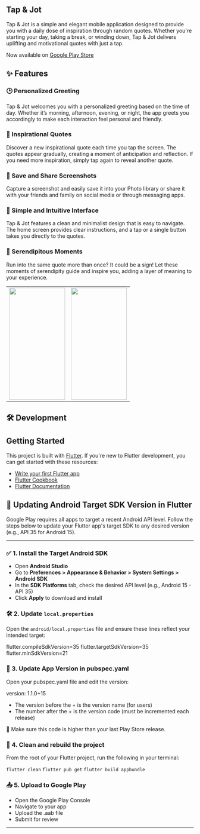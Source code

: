 ## Tap & Jot

Tap & Jot is a simple and elegant mobile application designed to provide you with a daily dose of inspiration through random quotes. Whether you're starting your day, taking a break, or winding down, Tap & Jot delivers uplifting and motivational quotes with just a tap.

Now available on [Google Play Store](https://play.google.com/store/apps/details?id=com.nisiazza.tap_and_jot)

## ✨ Features

### 🕒 Personalized Greeting

Tap & Jot welcomes you with a personalized greeting based on the time of day. Whether it’s morning, afternoon, evening, or night, the app greets you accordingly to make each interaction feel personal and friendly.

### 💬 Inspirational Quotes

Discover a new inspirational quote each time you tap the screen. The quotes appear gradually, creating a moment of anticipation and reflection. If you need more inspiration, simply tap again to reveal another quote.

### 📸 Save and Share Screenshots

Capture a screenshot and easily save it into your Photo library or share it with your friends and family on social media or through messaging apps.

### 🧭 Simple and Intuitive Interface

Tap & Jot features a clean and minimalist design that is easy to navigate. The home screen provides clear instructions, and a tap or a single button takes you directly to the quotes.

### 🔁 Serendipitous Moments

Run into the same quote more than once? It could be a sign! Let these moments of serendipity guide and inspire you, adding a layer of meaning to your experience.

<table>
  <tr>
    <td><img src=https://github.com/nisidazza/tap_and_jot/assets/13388161/e23965c6-68d3-42d8-b394-9e91556c01cb width=150 height=300/></td>
    <td><img src=https://github.com/nisidazza/tap_and_jot/assets/13388161/20a5d462-2dbd-4039-8d05-eac71c3727e2 width=150 height=300/></td>
  </tr>
</table>

## 🛠️ Development

## Getting Started

This project is built with [Flutter](https://flutter.dev/). If you're new to Flutter development, you can get started with these resources:

- [Write your first Flutter app](https://docs.flutter.dev/get-started/codelab)
- [Flutter Cookbook](https://docs.flutter.dev/cookbook)
- [Flutter Documentation](https://docs.flutter.dev/)

## 📲 Updating Android Target SDK Version in Flutter

Google Play requires all apps to target a recent Android API level. Follow the steps below to update your Flutter app's target SDK to any desired version (e.g., API 35 for Android 15).

---

### ✅ 1. Install the Target Android SDK

- Open **Android Studio**
- Go to **Preferences > Appearance & Behavior > System Settings > Android SDK**
- In the **SDK Platforms** tab, check the desired API level (e.g., Android 15 - API 35)
- Click **Apply** to download and install


### 🛠️ 2. Update `local.properties`

Open the `android/local.properties` file and ensure these lines reflect your intended target:

flutter.compileSdkVersion=35
flutter.targetSdkVersion=35
flutter.minSdkVersion=21

### 📝 3. Update App Version in pubspec.yaml
Open your pubspec.yaml file and edit the version:

version: 1.1.0+15

- The version before the + is the version name (for users)
- The number after the + is the version code (must be incremented each release)

📌 Make sure this code is higher than your last Play Store release.

### 🔁 4. Clean and rebuild the project
From the root of your Flutter project, run the following in your terminal:

`flutter clean`
`flutter pub get`
`flutter build appbundle`

### 📤 5. Upload to Google Play

- Open the Google Play Console
- Navigate to your app
- Upload the .aab file
- Submit for review

---


